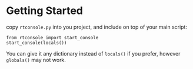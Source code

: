 Getting Started
===============

copy `rtconsole.py` into you project, and include on top of your main script:

    from rtconsole import start_console
    start_console(locals())

You can give it any dictionary instead of `locals()` if you prefer, however `globals()` may not work. 
